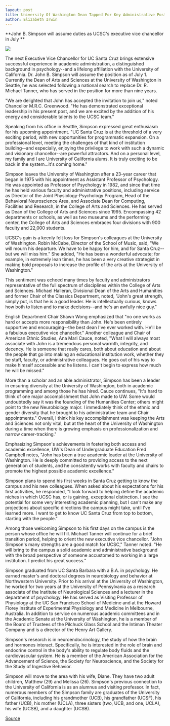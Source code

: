```yaml
---
layout: post
title: University Of Washington Dean Tapped For Key Administrative Post  At UCSC
author: Elizabeth Irwin
--- 
```


**John B. Simpson will assume duties as UCSC's executive vice  chancellor in July **   

![][2]

The next Executive Vice Chancellor for UC Santa Cruz brings extensive  successful experience in academic administration, a distinguished  background in psychology--and a lifelong affiliation with the University of  California. Dr. John B. Simpson will assume the position as of July 1. Currently  the Dean of Arts and Sciences at the University of Washington in Seattle, he  was selected following a national search to replace Dr. R. Michael Tanner,  who has served in the position for more than nine years.

"We are delighted that John has accepted the invitation to join us,"  noted Chancellor M.R.C. Greenwood. "He has demonstrated exceptional  leadership in his present post, and we are excited by the addition of his  energy and considerable talents to the UCSC team."

Speaking from his office in Seattle, Simpson expressed great  enthusiasm for his upcoming appointment. "UC Santa Cruz is at the threshold  of a very exciting period, with new opportunities for programmatic  expansion. On a professional level, meeting the challenges of that kind of  institution building--and especially, enjoying the privilege to work with such  a dynamic and visionary chancellor--are powerful attractors. And on a  personal level, my family and I are University of California alums. It is truly  exciting to be back in the system...it's coming home."

Simpson leaves the University of Washington after a 23-year career  that began in 1975 with his appointment as Assistant Professor of  Psychology. He was appointed as Professor of Psychology in 1982, and since  that time he has held various faculty and administrative positions, including  service as Director of the Joint Physiology-Psychology Program, Head of the  Behavioral Neuroscience Area, and Associate Dean for Computing, Facilities  and Research, in the College of Arts and Sciences. He has served as Dean of  the College of Arts and Sciences since 1995. Encompassing 42 departments or  schools, as well as two museums and the performing center, the College of  Arts and Sciences embraces four divisions with 900 faculty and 22,000  students.

UCSC's gain is a keenly felt loss for Simpson's colleagues at the  University of Washington. Robin McCabe, Director of the School of Music, said,  "We will mourn his departure. We have to be happy for him, and for Santa  Cruz--but we will miss him." She added, "He has been a wonderful advocate;  for example, in extremely lean times, he has been a very creative strategist  in making bold proposals to increase the profile of the arts at the University  of Washington."

This sentiment was echoed many times by faculty and administrators  representative of the full spectrum of disciplines within the College of Arts  and Sciences. Michael Halleran, Divisional Dean of the Arts and Humanities  and former Chair of the Classics Department, noted, "John's great strength,  simply put, is that he is a good leader. He is intellectually curious, knows how  both to listen and to make decisions--and he's an awfully nice guy."

English Department Chair Shawn Wong emphasized that "no one works  as hard or accepts more responsibility than John. He's been entirely  supportive and encouraging--the best dean I've ever worked with. He'll be a  fabulous executive vice chancellor." Another colleague and Chair of  American Ethnic Studies, Ana Mari Cauce, noted, "What I will always most  associate with John is a tremendous personal warmth, integrity, and decency.  He is someone that really cares, both about education and about the people  that go into making an educational institution work, whether they be staff,  faculty, or administrative colleagues. He goes out of his way to make himself  accessible and he listens. I can't begin to express how much he will be  missed."

More than a scholar and an able administrator, Simpson has been a  leader in ensuring diversity at the University of Washington, both in  academic programming and among those he has hired. Cauce continues, "It's  hard to think of one major accomplishment that John made to UW. Some  would undoubtedly say it was the founding of the Humanities Center; others  might point to the new Neurobiology major. I immediately think of the  ethnic and gender diversity that he brought to his administrative team and  Chair appointments." Overall, I think his key accomplishment was keeping  the Arts and Sciences not only vital, but at the heart of the University of  Washington during a time when there is growing emphasis on  professionalization and narrow career-tracking."

Emphasizing Simpson's achievements in fostering both access and  academic excellence, UW's Dean of Undergraduate Education Fred Campbell  notes, "John has been a true academic leader at the University of  Washington. He is deeply committed to providing access to the next  generation of students, and he consistently works with faculty and chairs to  promote the highest possible academic excellence."

Simpson plans to spend his first weeks in Santa Cruz getting to know  the campus and his new colleagues. When asked about his expectations for  his first activities, he responded, "I look forward to helping define the  academic niches in which UCSC has, or is gaining, exceptional distinction. I  see the potential for some very interesting academic planning, but I can't  make any projections about specific directions the campus might take, until  I've learned more. I want to get to know UC Santa Cruz from top to bottom,  starting with the people."

Among those welcoming Simpson to his first days on the campus is the  person whose office he will fill. Michael Tanner will continue for a brief  transition period, helping to orient the new executive vice chancellor. "John  Simpson's many strengths are a good match for UCSC," Tanner noted. "He will  bring to the campus a solid academic and administrative background with  the broad perspective of someone accustomed to working in a large  institution. I predict his great success."

Simpson graduated from UC Santa Barbara with a B.A. in psychology.  He earned master's and doctoral degrees in neurobiology and behavior at  Northwestern University. Prior to his arrival at the University of Washington,  he worked for two years at the University of Pennsylvania as a research  associate of the Institute of Neurological Sciences and a lecturer in the  department of psychology. He has served as Visiting Professor of Physiology  at the UC San Francisco School of Medicine and at the Howard Florey  Institute of Experimental Physiology and Medicine in Melbourne, Australia.  In addition to service on numerous academic committees and in the  Academic Senate at the University of Washington, he is a member of the  Board of Trustees of the Pilchuck Glass School and the Intiman Theater  Company and is a director of the Henry Art Gallery.

Simpson's research is in neuroendocrinology, the study of how the  brain and hormones interact. Specifically, he is interested in the role of brain  and endocrine control in the body's ability to regulate body fluids and the  cardiovascular system. He is a member of the American Association for the  Advancement of Science, the Society for Neuroscience, and the Society for the  Study of Ingestive Behavior.

Simpson will move to the area with his wife, Diane. They have two  adult children, Matthew (29) and Melissa (26). Simpson's previous  connection to the University of California is as an alumnus and visiting  professor. In fact, numerous members of the Simpson family are graduates  of the University of California, including his grandmother (UCB), his  grandfather (UCSF), his father (UCB), his mother (UCLA), three sisters (two,  UCB, and one, UCLA), his wife (UCSB), and a daughter (UCSB).

[2]: http://www1.ucsc.edu/oncampus/currents/97-98/art/simpson_john.98-06-15.gif

[Source](http://www1.ucsc.edu/oncampus/currents/97-98/06-15/simpson.htm "Permalink to John Simpson: 06-15-98")
